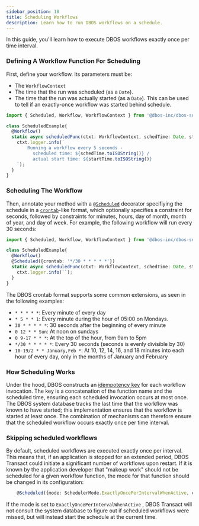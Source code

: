 ```yaml
---
sidebar_position: 18
title: Scheduling Workflows
description: Learn how to run DBOS workflows on a schedule.
---
```


In this guide, you'll learn how to execute DBOS workflows exactly once per time interval.

### Defining A Workflow Function For Scheduling
First, define your workflow.  Its parameters must be:
- The `WorkflowContext`
- The time that the run was scheduled (as a `Date`).
- The time that the run was actually started (as a `Date`).  This can be used to tell if an exactly-once workflow was started behind schedule.

```typescript
import { Scheduled, Workflow, WorkflowContext } from '@dbos-inc/dbos-sdk';

class ScheduledExample{
  @Workflow()
  static async scheduledFunc(ctxt: WorkflowContext, schedTime: Date, startTime: Date) {
    ctxt.logger.info(`
        Running a workflow every 5 seconds -
          scheduled time: ${schedTime.toISOString()} /
          actual start time: ${startTime.toISOString()}
    `);
  }
}
```

### Scheduling The Workflow
Then, annotate your method with a [`@Scheduled`](../api-reference/decorators.md#scheduled) decorator specifiying the schedule in a [`crontab`](https://en.wikipedia.org/wiki/Cron)-like format, which optionally specifies a constraint for seconds, followed by constraints for minutes, hours, day of month, month of year, and day of week.  For example, the following workflow will run every 30 seconds:

```typescript
import { Scheduled, Workflow, WorkflowContext } from '@dbos-inc/dbos-sdk';

class ScheduledExample{
  @Workflow()
  @Scheduled({crontab: '*/30 * * * * *'})
  static async scheduledFunc(ctxt: WorkflowContext, schedTime: Date, startTime: Date) {
    ctxt.logger.info(``);
  }
}
```

The DBOS crontab format supports some common extensions, as seen in the following examples:
- `* * * * *`: Every minute of every day
- `* 5 * * 1`: Every minute during the hour of 05:00 on Mondays.
- `30 * * * * *`: 30 seconds after the beginning of every minute
- `0 12 * * Sun`: At noon on sundays
- `0 9-17 * * *`: At the top of the hour, from 9am to 5pm
- `*/30 * * * * *`: Every 30 seconds (seconds is evenly divisible by 30)
- `10-19/2 * * January,Feb *`: At 10, 12, 14, 16, and 18 minutes into each hour of every day, only in the months of January and February

### How Scheduling Works
Under the hood, DBOS constructs an [idempotency key](./idempotency-tutorial) for each workflow invocation.  The key is a concatenation of the function name and the scheduled time, ensuring each scheduled invocation occurs at most once.  The DBOS system database tracks the last time that the workflow was known to have started; this implementation ensures that the workflow is started at least once.  The combination of mechanisms can therefore ensure that the scheduled workflow occurs exactly once per time interval.

### Skipping scheduled workflows
By default, scheduled workflows are executed exactly once per interval.  This means that, if an application is stopped for an extended period, DBOS Transact could initiate a significant number of workflows upon restart.  If it is known by the application developer that "makeup work" should not be scheduled for a given workflow function, the mode for that function should be changed in its configuration:
```typescript
    @Scheduled({mode: SchedulerMode.ExactlyOncePerIntervalWhenActive, crontab: '...'})
```

If the mode is set to `ExactlyOncePerIntervalWhenActive` , DBOS Transact will not consult the system database to figure out if scheduled workflows were missed, but will instead start the schedule at the current time.

